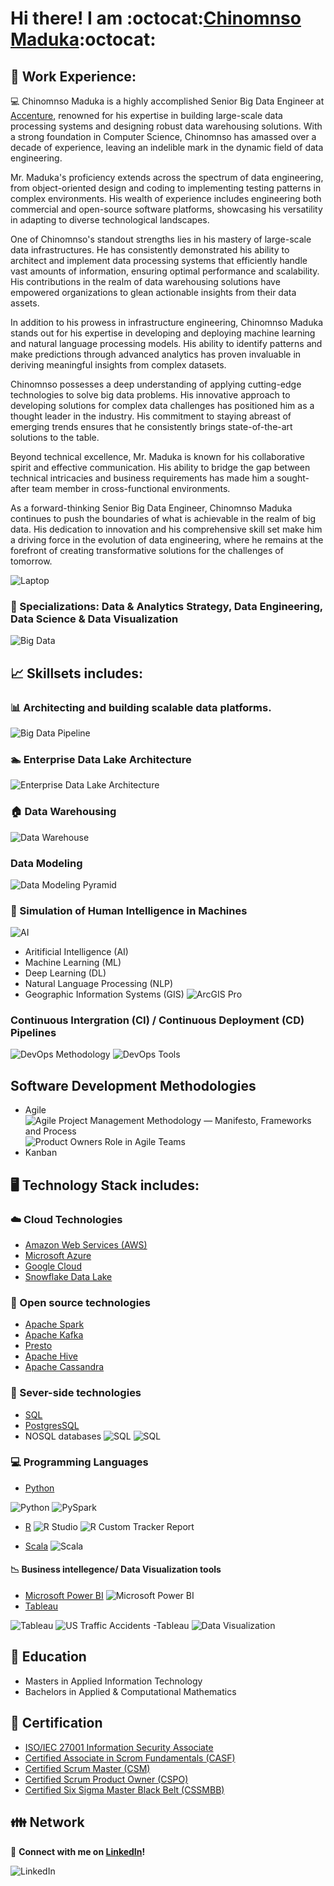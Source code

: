 # Hi there! I am :octocat:[Chinomnso Maduka](https://github.com/chinomnsomaduka):octocat:

<!--
**chinomnsomaduka/chinomnsomaduka** is a ✨ _special_ ✨ repository because its `README.md` (this file) appears on your GitHub profile.

Here are some ideas to get you started:

- 🔭 I’m currently working on ...
- 🌱 I’m currently learning ...
- 👯 I’m looking to collaborate on ...
- 🤔 I’m looking for help with ...
- 💬 Ask me about ...
- 📫 How to reach me: ...
- 😄 Pronouns: ...
- ⚡ Fun fact: ...

https://github.com/ikatyang/emoji-cheat-sheet/blob/master/README.md
-->


## 💼 Work Experience:

:computer:  Chinomnso Maduka is a highly accomplished Senior Big Data Engineer at [Accenture](https://github.com/Accenture), renowned for his expertise in building large-scale data processing systems and designing robust data warehousing solutions. With a strong foundation in Computer Science, Chinomnso has amassed over a decade of experience, leaving an indelible mark in the dynamic field of data engineering.

Mr. Maduka's proficiency extends across the spectrum of data engineering, from object-oriented design and coding to implementing testing patterns in complex environments. His wealth of experience includes engineering both commercial and open-source software platforms, showcasing his versatility in adapting to diverse technological landscapes.

One of Chinomnso's standout strengths lies in his mastery of large-scale data infrastructures. He has consistently demonstrated his ability to architect and implement data processing systems that efficiently handle vast amounts of information, ensuring optimal performance and scalability. His contributions in the realm of data warehousing solutions have empowered organizations to glean actionable insights from their data assets.

In addition to his prowess in infrastructure engineering, Chinomnso Maduka stands out for his expertise in developing and deploying machine learning and natural language processing models. His ability to identify patterns and make predictions through advanced analytics has proven invaluable in deriving meaningful insights from complex datasets.

Chinomnso possesses a deep understanding of applying cutting-edge technologies to solve big data problems. His innovative approach to developing solutions for complex data challenges has positioned him as a thought leader in the industry. His commitment to staying abreast of emerging trends ensures that he consistently brings state-of-the-art solutions to the table.

Beyond technical excellence, Mr. Maduka is known for his collaborative spirit and effective communication. His ability to bridge the gap between technical intricacies and business requirements has made him a sought-after team member in cross-functional environments.

As a forward-thinking Senior Big Data Engineer, Chinomnso Maduka continues to push the boundaries of what is achievable in the realm of big data. His dedication to innovation and his comprehensive skill set make him a driving force in the evolution of data engineering, where he remains at the forefront of creating transformative solutions for the challenges of tomorrow.



![Laptop](https://static.toiimg.com/photo/msid-75846100/75846100.jpg)
 
### :electric_plug: Specializations: Data & Analytics Strategy, Data Engineering, Data Science & Data Visualization 

![Big Data](https://olap.com/wp-content/uploads/2013/11/bigstock-Big-data-concept-in-word-tag-c-49922318-1024x596.jpg)

## :chart_with_upwards_trend: Skillsets includes:
### :bar_chart: Architecting and building scalable data platforms. 
![Big Data Pipeline](https://miro.medium.com/max/3780/1*HLUYMb0AZYiJaJFjOSn1Tg.png)

### :swimmer: Enterprise Data Lake Architecture
 ![Enterprise Data Lake Architecture](https://www.emtec.digital/wp-content/uploads/brizy/50242/assets/images/iW=1120&iH=584&oX=0&oY=0&cW=1120&cH=584/azure-data-lake-solutions-architecture-diagram.png)

### :house: Data Warehousing
![Data Warehouse](https://www.qlik.com/blog/assets/uploads/images/posts/clive-bearman/data-warehouse-comeback-blog-2.png)
 
### Data Modeling
 ![Data Modeling Pyramid](https://cdn.sketchbubble.com/pub/media/catalog/product/optimized/f/9/f9308347ea7907aa6fa7eed6f76b0af18f51e3db86b951b15c826eca58f0e0dd/data-modeling-slide1.png) 
 
 ### :brain: Simulation of Human Intelligence in Machines
![AI](https://res.cloudinary.com/dgofwp0my/image/upload/q_100/v1505907556/dra_172_artifical_intelligence_change_energy_jynxp2.gif) 

- Aritificial Intelligence (AI)
- Machine Learning (ML) 
- Deep Learning (DL) 
- Natural Language Processing (NLP) 
- Geographic Information Systems (GIS)
![ArcGIS Pro](https://community.esri.com/legacyfs/online/487182_ArcGIS%20Pro%20Issue.gif)

### Continuous Intergration (CI) / Continuous Deployment (CD) Pipelines
![DevOps Methodology](http://blog.unboxinnovations.com/wp-content/uploads/2019/10/devops-1.gif)
![DevOps Tools](https://www.osolabs.com/wp-content/uploads/2019/09/devops-tools.png)
<!-- 
Commented this section out for personal future references
![DevOps Catalysts](https://devopscatalysts.com/img/portfolio/web2.png)
-->

## Software Development Methodologies
- Agile
 ![Agile Project Management Methodology — Manifesto, Frameworks and Process](https://miro.medium.com/max/1400/0*jlUybkZYz6yxWtdk.jpg)
 ![Product Owners Role in Agile Teams](https://intersog.com/wp-content/uploads/2017/05/the-team.gif)
- Kanban

## 🖥️ Technology Stack includes:

### :cloud: Cloud Technologies 
- [Amazon Web Services (AWS)](https://aws.amazon.com/)
- [Microsoft Azure](https://azure.microsoft.com/en-us/)
- [Google Cloud](https://cloud.google.com/)
- [Snowflake Data Lake](https://www.snowflake.com/workloads/data-lake/)
  
### :file_folder: Open source technologies 
- [Apache Spark](https://spark.apache.org/) 
- [Apache Kafka](https://kafka.apache.org/)
- [Presto](https://prestosql.io/)
- [Apache Hive](https://hive.apache.org/)
- [Apache Cassandra](https://cassandra.apache.org/)

### :floppy_disk: Sever-side technologies
- [SQL](https://www.iso.org/standard/63555.html) 
- [PostgresSQL](https://www.postgresql.org/)
- NOSQL databases
![SQL](https://code.visualstudio.com/assets/docs/languages/tsql/intellisense.gif)
![SQL](https://media.giphy.com/media/3o7bugWhds34OM5E9q/giphy.gif)

### :computer: Programming Languages 
- [Python](https://www.python.org/)

![Python](https://media1.giphy.com/media/xT9IgzoKnwFNmISR8I/giphy.gif)
![PySpark](https://databricks.com/wp-content/uploads/2018/12/PySpark-1024x164.png)

- [R](https://cran.r-project.org/)
![R Studio](https://bookdown.org/chesterismay/rbasics/gifs/share_proj.gif)
![R Custom Tracker Report](https://media.giphy.com/media/vwicMYfRPL6YuRQGfo/giphy.gif)

-  [Scala](https://www.scala-lang.org/)
![Scala](https://miro.medium.com/max/2920/0*E0_ni_BXft9nVYCo.)

 #### :chart_with_downwards_trend: Business intellegence/ Data Visualization tools 
- [Microsoft Power BI](https://powerbi.microsoft.com/en-us/)
![Microsoft Power BI](https://databackwriter.files.wordpress.com/2017/02/8507-livereporttile.gif)
- [Tableau](https://www.tableau.com/)

![Tableau](https://media0.giphy.com/media/3oKIPrzoi6rbZc4aDC/giphy.gif)
![US Traffic Accidents -Tableau](https://d3j021pzfm19r2.cloudfront.net/wp-content/uploads/2021/03/GIF-Tableau.gif)
![Data Visualization](https://miro.medium.com/max/2376/0*HijaV6P2wiQ4EcFm.gif)

## :school: Education 

- Masters in Applied Information Technology
- Bachelors in Applied & Computational Mathematics

## :notebook: Certification
- [ISO/IEC 27001 Information Security Associate](https://www.skillfront.com/certifications/SkillFront-SFE0160e4e8b14b2-35069867946633.pdf)
- [Certified Associate in Scrom Fundamentals (CASF)](https://www.skillfront.com/certifications/SkillFront-SFE005c521996a28-78053604487705.pdf)
- [Certified Scrum Master (CSM)](https://www.scrum-institute.org/certifications/Scrum-Institute.org-SMACfd979283ef-91705715079326.pdf)
- [Certified Scrum Product Owner (CSPO)](https://www.scrum-institute.org/certifications/Scrum-Institute.org-SPOAC6a1f3bde24-32751518130768.pdf)
- [Certified Six Sigma Master Black Belt (CSSMBB)](https://www.sixsigma-institute.org/certifications/SixSigma-Institute.org-CSSMBB2f0cdf8809-43704859649762.pdf)


## :family: Network
:iphone: **Connect with me on [LinkedIn](https://www.linkedin.com/in/chinomnsomaduka/)!**

![LinkedIn](https://media.giphy.com/media/47tmHfoHYrDXi/giphy.gif)
